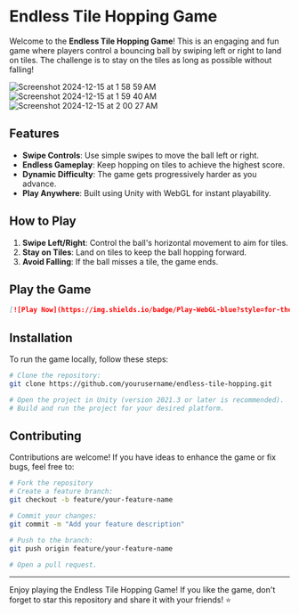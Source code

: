# Endless Tile Hopping Game

Welcome to the **Endless Tile Hopping Game**! This is an engaging and fun game where players control a bouncing ball by swiping left or right to land on tiles. The challenge is to stay on the tiles as long as possible without falling!

![Screenshot 2024-12-15 at 1 58 59 AM](https://github.com/user-attachments/assets/c2a7a507-0cd1-4f62-8cdc-d644f8810310)
![Screenshot 2024-12-15 at 1 59 40 AM](https://github.com/user-attachments/assets/15261047-9ce5-4abb-b7db-0cf5c16c55fa)
![Screenshot 2024-12-15 at 2 00 27 AM](https://github.com/user-attachments/assets/8e80f5a2-433e-4597-9a35-0d93c7e4bcb9)


## Features

- **Swipe Controls**: Use simple swipes to move the ball left or right.
- **Endless Gameplay**: Keep hopping on tiles to achieve the highest score.
- **Dynamic Difficulty**: The game gets progressively harder as you advance.
- **Play Anywhere**: Built using Unity with WebGL for instant playability.

## How to Play

1. **Swipe Left/Right**: Control the ball's horizontal movement to aim for tiles.
2. **Stay on Tiles**: Land on tiles to keep the ball hopping forward.
3. **Avoid Falling**: If the ball misses a tile, the game ends.

## Play the Game

```markdown
[![Play Now](https://img.shields.io/badge/Play-WebGL-blue?style=for-the-badge&logo=googlechrome)](https://your-webgl-link-here.com)
```

## Installation

To run the game locally, follow these steps:

```bash
# Clone the repository:
git clone https://github.com/yourusername/endless-tile-hopping.git

# Open the project in Unity (version 2021.3 or later is recommended).
# Build and run the project for your desired platform.
```

## Contributing

Contributions are welcome! If you have ideas to enhance the game or fix bugs, feel free to:

```bash
# Fork the repository
# Create a feature branch:
git checkout -b feature/your-feature-name

# Commit your changes:
git commit -m "Add your feature description"

# Push to the branch:
git push origin feature/your-feature-name

# Open a pull request.
```

---

Enjoy playing the Endless Tile Hopping Game! If you like the game, don't forget to star this repository and share it with your friends! ⭐

